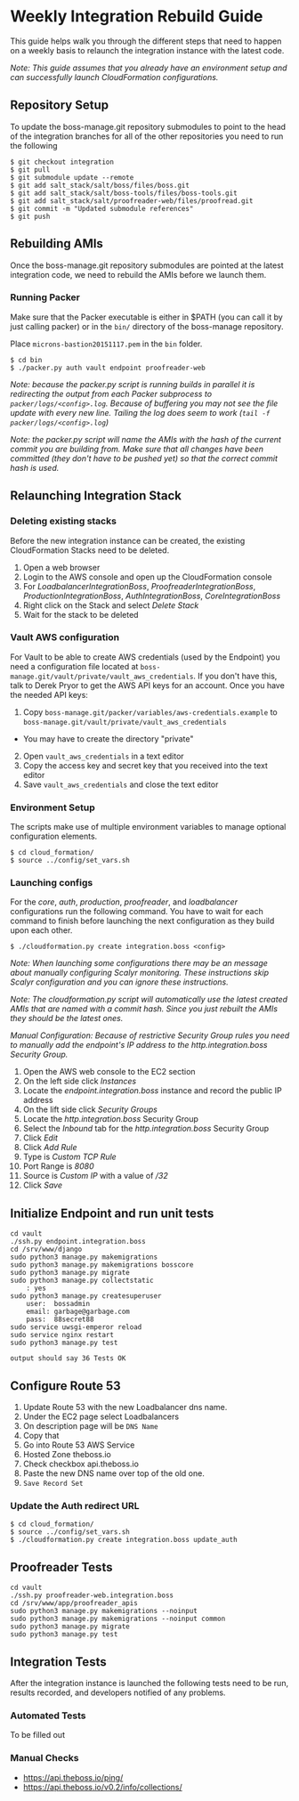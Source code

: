 # Weekly Integration Rebuild Guide

This guide helps walk you through the different steps that need to happen on a
weekly basis to relaunch the integration instance with the latest code.

*Note: This guide assumes that you already have an environment setup and can
successfully launch CloudFormation configurations.*

## Repository Setup

To update the boss-manage.git repository submodules to point to the head of the
integration branches for all of the other repositories you need to run the
following
```shell
$ git checkout integration
$ git pull
$ git submodule update --remote
$ git add salt_stack/salt/boss/files/boss.git
$ git add salt_stack/salt/boss-tools/files/boss-tools.git
$ git add salt_stack/salt/proofreader-web/files/proofread.git
$ git commit -m "Updated submodule references"
$ git push
```

## Rebuilding AMIs

Once the boss-manage.git repository submodules are pointed at the latest
integration code, we need to rebuild the AMIs before we launch them.

### Running Packer
Make sure that the Packer executable is either in $PATH (you can call it by just
calling packer) or in the `bin/` directory of the boss-manage repository.

Place `microns-bastion20151117.pem` in the `bin` folder.

```shell
$ cd bin
$ ./packer.py auth vault endpoint proofreader-web
```

*Note: because the packer.py script is running builds in parallel it is redirecting
the output from each Packer subprocess to `packer/logs/<config>.log`. Because of
buffering you may not see the file update with every new line. Tailing the log
does seem to work (`tail -f packer/logs/<config>.log`)*

*Note: the packer.py script will name the AMIs with the hash of the current commit
you are building from. Make sure that all changes have been committed (they don't
have to be pushed yet) so that the correct commit hash is used.*

## Relaunching Integration Stack

### Deleting existing stacks
Before the new integration instance can be created, the existing CloudFormation
Stacks need to be deleted.

1. Open a web browser
2. Login to the AWS console and open up the CloudFormation console
3. For *LoadbalancerIntegrationBoss*, *ProofreaderIntegrationBoss*,
   *ProductionIntegrationBoss*, *AuthIntegrationBoss*, *CoreIntegrationBoss*
  1. Right click on the Stack and select *Delete Stack*
  2. Wait for the stack to be deleted

### Vault AWS configuration
For Vault to be able to create AWS credentials (used by the Endpoint) you need a
configuration file located at `boss-manage.git/vault/private/vault_aws_credentials`.
If you don't have this, talk to Derek Pryor to get the AWS API keys for an account.
Once you have the needed API keys:

1. Copy `boss-manage.git/packer/variables/aws-credentials.example` to
`boss-manage.git/vault/private/vault_aws_credentials`
  * You may have to create the directory "private"
2. Open `vault_aws_credentials` in a text editor
3. Copy the access key and secret key that you received into the text editor
4. Save `vault_aws_credentials` and close the text editor

### Environment Setup
The scripts make use of multiple environment variables to manage optional
configuration elements.

```shell
$ cd cloud_formation/
$ source ../config/set_vars.sh
```

### Launching configs

For the *core*, *auth*, *production*, *proofreader*, and *loadbalancer* configurations
run the following command. You have to wait for each command to finish before
launching the next configuration as they build upon each other.
```shell
$ ./cloudformation.py create integration.boss <config>
```

*Note: When launching some configurations there may be an message about manually
configuring Scalyr monitoring. These instructions skip Scalyr configuration and
you can ignore these instructions.*

*Note: The cloudformation.py script will automatically use the latest created AMIs
that are named with a commit hash. Since you just rebuilt the AMIs they should be
the latest ones.*

*Manual Configuration: Because of restrictive Security Group rules you need to
manually add the endpoint's IP address to the http.integration.boss Security Group.*

1. Open the AWS web console to the EC2 section
2. On the left side click *Instances*
3. Locate the *endpoint.integration.boss* instance and record the public IP address
4. On the lift side click *Security Groups*
3. Locate the *http.integration.boss* Security Group
4. Select the *Inbound* tab for the *http.integration.boss* Security Group
5. Click *Edit*
6. Click *Add Rule*
7. Type is *Custom TCP Rule*
8. Port Range is *8080*
9. Source is *Custom IP* with a value of *<endpoint IP>/32*
10. Click *Save*

## Initialize Endpoint and run unit tests
```shell
cd vault
./ssh.py endpoint.integration.boss
cd /srv/www/django
sudo python3 manage.py makemigrations
sudo python3 manage.py makemigrations bosscore
sudo python3 manage.py migrate
sudo python3 manage.py collectstatic
	: yes
sudo python3 manage.py createsuperuser
	user:  bossadmin
	email: garbage@garbage.com
	pass:  88secret88
sudo service uwsgi-emperor reload
sudo service nginx restart
sudo python3 manage.py test
```
	output should say 36 Tests OK

## Configure Route 53
1. Update Route 53 with the new Loadbalancer dns name.
2. Under the EC2 page select Loadbalancers
3. On description page will be `DNS Name`
3. Copy that
4. Go into Route 53 AWS Service
5. Hosted Zone theboss.io
6. Check checkbox api.theboss.io
7. Paste the new DNS name over top of the old one.
8. `Save Record Set`

### Update the Auth redirect URL
```shell
$ cd cloud_formation/
$ source ../config/set_vars.sh
$ ./cloudformation.py create integration.boss update_auth
```

## Proofreader Tests
````shell
cd vault
./ssh.py proofreader-web.integration.boss
cd /srv/www/app/proofreader_apis
sudo python3 manage.py makemigrations --noinput
sudo python3 manage.py makemigrations --noinput common
sudo python3 manage.py migrate
sudo python3 manage.py test
````

## Integration Tests
After the integration instance is launched the following tests need to be run,
results recorded, and developers notified of any problems.


### Automated Tests
To be filled out

### Manual Checks
* https://api.theboss.io/ping/
* https://api.theboss.io/v0.2/info/collections/
